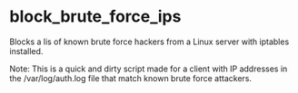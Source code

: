# block_brute_force_ips
Blocks a lis of known brute force hackers from a Linux server with iptables installed.

Note: This is a quick and dirty script made for a client with IP addresses in the /var/log/auth.log file that match known brute force attackers.

